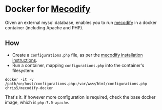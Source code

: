 # Docker for [Mecodify](https://github.com/wsaqaf/mecodify)

Given an external mysql database, enables you to run
[mecodify](https://github.com/wsaqaf/mecodify) in a docker container (including
Apache and PHP).

## How

* Create a `configurations.php` file, as per the [mecodify installation
  instructions](https://github.com/wsaqaf/mecodify/blob/master/install.md).
* Run a container, mapping `configurations.php` into the container's filesystem:

```
docker -it -v /path/on/host/configurations.php:/var/www/html/configurations.php chris5/mecodify-docker
```

That's it. If however more configuration is required, check the base docker
image, which is `php:7.0-apache`.
